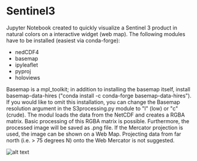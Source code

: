 # Sentinel3

Jupyter Notebook created to quickly visualize a Sentinel 3 product in natural colors on a interactive widget (web map). The following modules have to be installed (easiest via conda-forge):

- nedCDF4
- basemap
- ipyleaflet
- pyproj
- holoviews

Basemap is a mpl_toolkit; in addition to installing the basemap itself, install basemap-data-hires ("conda install -c conda-forge basemap-data-hires"). If you would like to omit this installation, you can change the Basemap resolution argument in the S3processing.py module to "l" (low) or "c" (crude).
The modul loads the data from the NetCDF and creates a RGBA matrix. Basic processing of this RGBA matrix is possible. Furthermore, the processed image will be saved as .png file. If the Mercator projection is used, the image can be shown on a Web Map. Projecting data from far north (i.e. > 75 degrees N) onto the Web Mercator is not suggested.


![alt text](https://github.com/fvivian/Sentinel3/blob/master/Sentinel3_Leaflet.PNG)

